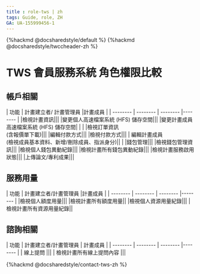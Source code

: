 ```yaml
---
title : role-tws | zh
tags: Guide, role, ZH
GA: UA-155999456-1
---
```


{%hackmd @docsharedstyle/default %}
{%hackmd @docsharedstyle/twccheader-zh %}

<style>
.fa-times{color:#ADADAD; font-size:25px}
.fa-check{color:#27a5bd; font-size:25px}
</style>


# TWS 會員服務系統 角色權限比較


## 帳戶相關

| 功能 | 計畫建立者/ 計畫管理員 |計畫成員 |
| -------- | -------- | -------- |-------- |
|檢視計畫資訊|<i class="fa fa-check" aria-hidden="true"></i>|<i class="fa fa-check" aria-hidden="true"></i>|
|變更個人高速檔案系統 (HFS) 儲存空間|<i class="fa fa-check" aria-hidden="true"></i>|<i class="fa fa-check" aria-hidden="true"></i>|
|變更計畫成員高速檔案系統 (HFS) 儲存空間|<i class="fa fa-times" aria-hidden="true"></i> | <i class="fa fa-times" aria-hidden="true"></i>| 
|檢視訂單資訊<br>(含報價單下載)|<i class="fa fa-check" aria-hidden="true"></i>|<i class="fa fa-check" aria-hidden="true"></i>|
|編輯付款方式|<i class="fa fa-check" aria-hidden="true"></i>|<i class="fa fa-check" aria-hidden="true"></i>|
|檢視付款方式|<i class="fa fa-check" aria-hidden="true"></i>|<i class="fa fa-check" aria-hidden="true"></i>|
|  編輯計畫成員<br>(檢視成員基本資料、新增/刪除成員、指派身分)|<i class="fa fa-check" aria-hidden="true"></i>|  <i class="fa fa-times" aria-hidden="true"></i>|
|錢包管理|<i class="fa fa-check" aria-hidden="true"></i>|<i class="fa fa-check" aria-hidden="true"></i>|
|檢視錢包管理資訊|<i class="fa fa-check" aria-hidden="true"></i>|<i class="fa fa-check" aria-hidden="true"></i>|
|檢視個人錢包異動紀錄|<i class="fa fa-check" aria-hidden="true"></i>|<i class="fa fa-check" aria-hidden="true"></i>|
|檢視計畫所有錢包異動紀錄|<i class="fa fa-check" aria-hidden="true"></i>|<i class="fa fa-check" aria-hidden="true"></i>|
|檢視計畫服務啟用狀態|<i class="fa fa-check" aria-hidden="true"></i>|<i class="fa fa-check" aria-hidden="true"></i>|
|上傳論文/專利成果|<i class="fa fa-check" aria-hidden="true"></i>|<i class="fa fa-check" aria-hidden="true"></i>|

## 服務用量

| 功能 | 計畫建立者/計畫管理員  |計畫成員 |
| -------- | -------- | -------- |-------- |
|檢視個人額度用量|<i class="fa fa-check" aria-hidden="true"></i>|<i class="fa fa-check" aria-hidden="true"></i>|
|檢視計畫所有額度用量|<i class="fa fa-check" aria-hidden="true"></i>|<i class="fa fa-times" aria-hidden="true"></i>
|檢視個人資源用量紀錄|<i class="fa fa-check" aria-hidden="true"></i>|<i class="fa fa-check" aria-hidden="true"></i>|
|檢視計畫所有資源用量紀錄|<i class="fa fa-check" aria-hidden="true"></i>|<i class="fa fa-times" aria-hidden="true"></i>

## 諮詢相關


| 功能 | 計畫建立者/計畫管理員 | 計畫成員 |
| -------- | -------- | -------- |-------- |
|  線上提問    |<i class="fa fa-check" aria-hidden="true"></i>|<i class="fa fa-check" aria-hidden="true"></i>|
|  檢視計畫所有線上提問內容   |<i class="fa fa-check" aria-hidden="true"></i>|<i class="fa fa-check" aria-hidden="true"></i>|

{%hackmd @docsharedstyle/contact-tws-zh %}